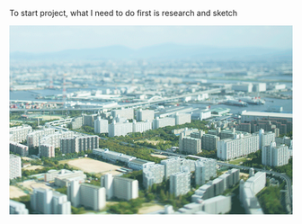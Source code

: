 To start project, what I need to do first is research and sketch



![Example Image](../project_images/sketches/sketch_002_tilt_shift.gif?raw=true "Example Image")
